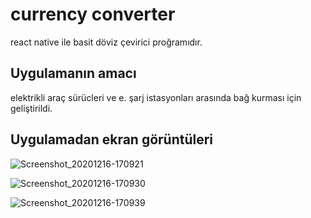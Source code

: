 # currency converter
react native ile basit döviz çevirici proğramıdır.

## Uygulamanın amacı

elektrikli araç sürücleri ve e. şarj istasyonları arasında bağ kurması için geliştirildi.


## Uygulamadan ekran görüntüleri

![Screenshot_20201216-170921](https://user-images.githubusercontent.com/44235071/102361229-0d0c9380-3fc4-11eb-8dfd-d993e82bdb9e.png)







![Screenshot_20201216-170930](https://user-images.githubusercontent.com/44235071/102361287-21e92700-3fc4-11eb-843c-e910d0259f91.png)






![Screenshot_20201216-170939](https://user-images.githubusercontent.com/44235071/102361315-2b728f00-3fc4-11eb-96ed-2b5d672277b4.png)
